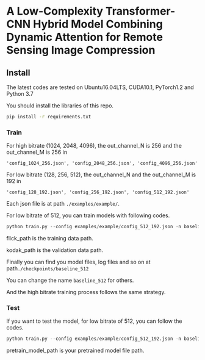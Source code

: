 # A Low-Complexity Transformer-CNN Hybrid Model Combining Dynamic Attention for Remote Sensing Image Compression

## Install

The latest codes are tested on Ubuntu16.04LTS, CUDA10.1, PyTorch1.2 and Python 3.7

You should install the libraries of this repo.

```sh
pip install -r requirements.txt
```


### Train

For high bitrate (1024, 2048, 4096), the out_channel_N is 256 and the out_channel_M is 256 in 

`'config_1024_256.json', 'config_2048_256.json', 'config_4096_256.json'`

For low bitrate (128, 256, 512), the out_channel_N and the out_channel_M is 192 in 

`'config_128_192.json', 'config_256_192.json', 'config_512_192.json'`

Each json file is at path `./examples/example/`.

For low bitrate of 512, you can train models with following codes.

```python
python train.py --config examples/example/config_512_192.json -n baseline_512 --train flick_path --val kodak_path
```

flick_path is the training data path.

kodak_path is the validation data path.

Finally you can find you model files, log files and so on at path`./checkpoints/baseline_512`

You can change the name `baseline_512` for others.

And the high bitrate training process follows the same strategy.

### Test

If you want to test the model, for low bitrate of 512, you can follow the codes.

```python
python train.py --config examples/example/config_512_192.json -n baseline_512 --train flick_path --val kodak_path --pretrain pretrain_model_path --test
```

pretrain_model_path is your pretrained model file path.



